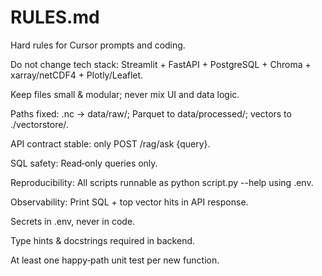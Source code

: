 # RULES.md

Hard rules for Cursor prompts and coding.

Do not change tech stack: Streamlit + FastAPI + PostgreSQL + Chroma + xarray/netCDF4 + Plotly/Leaflet.

Keep files small & modular; never mix UI and data logic.

Paths fixed: .nc → data/raw/; Parquet to data/processed/; vectors to ./vectorstore/.

API contract stable: only POST /rag/ask {query}.

SQL safety: Read‑only queries only.

Reproducibility: All scripts runnable as python script.py --help using .env.

Observability: Print SQL + top vector hits in API response.

Secrets in .env, never in code.

Type hints & docstrings required in backend.

At least one happy‑path unit test per new function.